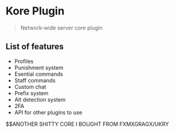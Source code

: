 # Kore Plugin
> Network-wide server core plugin

## List of features
* Profiles
* Punishment system
* Esential commands
* Staff commands
* Custom chat
* Prefix system
* Alt detection system
* 2FA
* API for other plugins to use

$$ANOTHER SHITTY CORE I BOUGHT FROM FXMXGRAGX/UKRY 